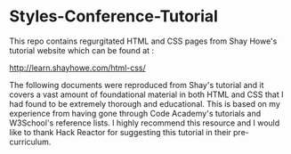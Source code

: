 # Styles-Conference-Tutorial
This repo contains regurgitated HTML and CSS pages from Shay Howe's
tutorial website which can be found at : 

http://learn.shayhowe.com/html-css/

The following documents were reproduced from Shay's tutorial and it covers
a vast amount of foundational material in both HTML and CSS that
I had found to be extremely thorough and educational. This is based
on my experience from having gone through Code Academy's tutorials
and W3School's reference lists. I highly recommend this resource and
I would like to thank Hack Reactor for suggesting this tutorial in their
pre-curriculum.
